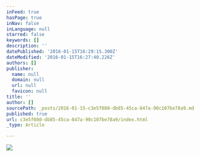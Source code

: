 ```yaml
---
inFeed: true
hasPage: true
inNav: false
inLanguage: null
starred: false
keywords: []
description: ''
datePublished: '2016-01-15T16:29:15.300Z'
dateModified: '2016-01-15T16:27:40.226Z'
authors: []
publisher:
  name: null
  domain: null
  url: null
  favicon: null
title: ''
author: []
sourcePath: _posts/2016-01-15-c3e5f080-db85-45ca-847a-90c107be78a9.md
published: true
url: c3e5f080-db85-45ca-847a-90c107be78a9/index.html
_type: Article

---
```

![](https://the-grid-user-content.s3-us-west-2.amazonaws.com/ca992287-12c1-4842-8ebb-50f007eff037.jpg)